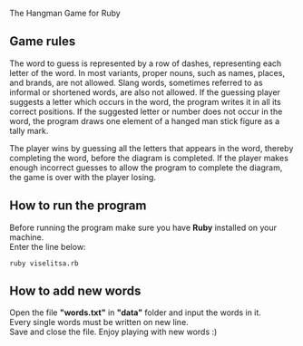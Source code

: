 The Hangman Game for Ruby

## Game rules
The word to guess is represented by a row of dashes, representing each letter of the word. In most variants, 
proper nouns, such as names, places, and brands, are not allowed. Slang words, sometimes referred to as informal or 
shortened words, are also not allowed. If the guessing player suggests a letter which occurs in the word, the program
writes it in all its correct positions. If the suggested letter or number does not occur in the word, the program draws
one element of a hanged man stick figure as a tally mark.

The player wins by guessing all the letters that appears in the word, thereby completing the word, before the diagram 
is completed. If the player makes enough incorrect guesses to allow the program to complete the diagram, the game is 
over with the player losing. 

## How to run the program
Before running the program make sure you have **Ruby** installed on your machine.  
Enter the line below:
```
ruby viselitsa.rb
```

## How to add new words
Open the file **"words.txt"** in **"data"** folder and input the words in it.   
Every single words must be written on new line.  
Save and close the file. Enjoy playing with new words :)
